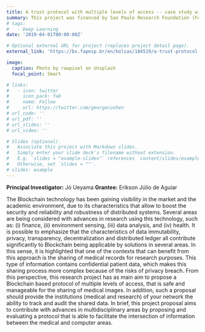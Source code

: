 ```yaml
---
title: A trust protocol with multiple levels of access -- case study with blockchain in medical applications
summary: This project was financed by Sao Paulo Research Foundation (FAPESP) as Master Scholarship in Brazil (grant \#18/18187-3) from  April 01, 2019, to October 31, 2020.
# tags:
#   - Deep Learning
date: '2019-04-01T00:00:00Z'

# Optional external URL for project (replaces project detail page).
external_link: 'https://bv.fapesp.br/en/bolsas/184519/a-trust-protocol-with-multiple-levels-of-access-case-study-with-blockchain-in-medical-applications/'

image:
  caption: Photo by rawpixel on Unsplash
  focal_point: Smart

# links:
#   - icon: twitter
#     icon_pack: fab
#     name: Follow
#     url: https://twitter.com/georgecushen
# url_code: ''
# url_pdf: ''
# url_slides: ''
# url_video: ''

# Slides (optional).
#   Associate this project with Markdown slides.
#   Simply enter your slide deck's filename without extension.
#   E.g. `slides = "example-slides"` references `content/slides/example-slides.md`.
#   Otherwise, set `slides = ""`.
# slides: example
---
```

**Principal Investigator:**	Jó Ueyama
**Grantee:**	Erikson Júlio de Aguiar

The Blockchain technology has been gaining visibility in the market and the academic environment, due to its characteristics that allow to boost the security and reliability and robustness of distributed systems. Several areas are being considered with advances in research using this technology, such as: (i) finance, (ii) environment sensing, (iii) data analysis, and (iv) health. It is possible to emphasize that the characteristics of data immutability, privacy, transparency, decentralization and distributed ledger all contribute significantly to Blockchain being applicable by solutions in several areas. In this sense, it is highlighted that one of the contexts that can benefit from this approach is the sharing of medical records for research purposes. This type of information contains confidential patient data, which makes this sharing process more complex because of the risks of privacy breach. From this perspective, this research project has as main aim to propose a Blockchain based protocol of multiple levels of access, that is safe and manageable for the sharing of medical images. In addition, such a proposal should provide the institutions (medical and research) of your network the ability to track and audit the shared data. In brief, this project proposal aims to contribute with advances in multidisciplinary areas by proposing and evaluating a protocol that is able to facilitate the intersection of information between the medical and computer areas.
